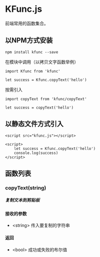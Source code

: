# KFunc.js
前端常用的函数集合。

## 以NPM方式安装

```
npm install kfunc --save
```

<p>在模块中调用（以拷贝文字函数举例）</p>

```
import Kfunc from 'kfunc'

let success = Kfunc.copyText('hello')
```

<p>按需引入</p>

```
import copyText from 'kfunc/copyText'

let success = copyText('hello')
```

## 以静态文件方式引入

```
<script src="kfunc.js"></script>

<script>
    let success = Kfunc.copyText('hello')
    console.log(success)
</script>
```

## 函数列表

### copyText(string)
##### 复制文本到剪贴板
#### 接收的参数
* \<string> 传入要复制的字符串
#### 返回
* \<bool> 成功或失败的布尔值
